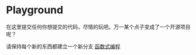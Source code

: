 # Playground
在这里提交任何你想提交的代码，尽情的玩吧。万一某个点子变成了一个开源项目呢？

请保持每个新的东西都建立一个新分支
[函数式编程](https://github.com/wty-gogo/playground/tree/functional_programming)
